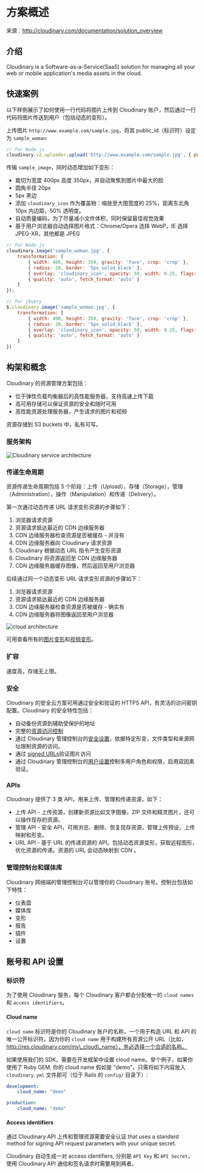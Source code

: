 # 方案概述

来源：http://cloudinary.com/documentation/solution_overview

## 介绍

Cloudinary is a Software-as-a-Service(SaaS) solution for managing all your web or mobile application's media assets in the cloud.

## 快速案例

以下样例展示了如何使用一行代码将图片上传到 Cloudinary 账户，然后通过一行代码将图片传送到用户（包括动态的变形）。

上传图片 `http://www.example.com/sample.jpg`，将其 public\_id（标识符）设定为 `sample_woman`: 

```javascript
// for Node.js
cloudinary.v2.uploader.upload('http://www.example.com/sample.jpg', { public_id: 'sample_woman' }, function(error, result){ console.log(result) });
```

传输 `sample_image`，同时动态增加如下变形：

* 裁切为宽度 400px 高度 350px，并自动聚焦到图片中最大的脸
* 圆角半径 20px
* 5px 黑边
* 添加 `cloudinary_icon` 作为覆盖物：缩放至大图宽度的 25%，距离东北角 10px 内边距，50% 透明度。
* 自动质量编码，为了尽量减小文件体积，同时保留最佳视觉效果
* 基于用户浏览器自动选择图片格式：Chrome/Opera 选择 WebP，IE 选择 JPEG-XR，其他都是 JPEG

```javascript
// for Node.js
cloudinary.image('sample_woman.jpg', {
    transformation: [
        { width: 400, height: 350, gravity: 'face', crop: 'crop' },
        { radius: 20, border: '5px_solid_black' },
        { overlay: 'cloudinary_icon', opacity: 50, width: 0.25, flags: 'relative', gravity: 'north_east', y: 10, x: 10 },
        { quality: 'auto', fetch_format: 'auto' }
    ]
});
```

```javascript
// for jQuery
$.cloudinary.image('sample_woman.jpg', {
    transformation: [
        { width: 400, height: 350, gravity: 'face', crop: 'crop' },
        { radius: 20, border: '5px_solid_black' },
        { overlay: 'cloudinary_icon', opacity: 50, width: 0.25, flags: 'relative', gravity: 'north_east', y: 10, x: 10 },
        { quality: 'auto', fetch_format: 'auto' }
    ]
})
```

## 构架和概念

Cloudinary 的资源管理方案包括：

* 位于弹性负载均衡器后的高性能服务器，支持高速上传下载
* 高可用存储可以保证资源的安全和随时可用
* 高性能资源处理服务器，产生请求的图片和视频

资源存储到 S3 buckets 中，私有可写。

### 服务架构

![Cloudinary service architecture](http://res.cloudinary.com/demo/image/upload/service_architecture.jpg)

### 传递生命周期

资源传递生命周期包括 5 个阶段：上传（Upload），存储（Storage），管理（Administration），操作（Manipulation）和传递（Delivery）。

第一次通过动态传递 URL 请求变形资源的步骤如下：

1. 浏览器请求资源
2. 资源请求抵达最近的 CDN 边缘服务器
3. CDN 边缘服务器检查资源是否被缓存 - 并没有
4. CDN 边缘服务器向 Cloudinary 请求资源
5. Cloudinary 根据动态 URL 指令产生变形资源
6. Cloudinary 将资源返回至 CDN 边缘服务器
7. CDN 边缘服务器缓存图像，然后返回至用户浏览器

后续通过同一个动态变形 URL 请求变形资源的步骤如下：

1. 浏览器请求资源
2. 资源请求抵达最近的 CDN 边缘服务器
3. CDN 边缘服务器检查资源是否被缓存 - 确实有
4. CDN 边缘服务器将图像返回至用户浏览器

![cloud architecture](http://res.cloudinary.com/demo/image/multi/c_scale,dl_1000,e_trim,w_700/CloudArch.gif)

可用查看所有的[图片变形](./image-transformations.md)和[视频变形](./video-transformations.md)。

### 扩容

速度高，存储无上限。

### 安全

Cloudinary 的安全云方案可用通过安全和验证的 HTTPS API，有灵活的访问密钥配置。Cloudinary 的安全特性包括：

* 自动备份资源到辅助受保护的地址
* 完整的[资源访问控制](./control-access-to-images.md)
* 通过 Cloudinary 管理控制台的[安全设置](https://cloudinary.com/console/settings/security)，依据特定形变，文件类型和来源网址限制资源的访问。
* 通过 [signed URLs](http://cloudinary.com/blog/on_the_fly_image_manipulations_secured_with_signed_urls)验证图片访问
* 通过 Cloudinary 管理控制台的[用户设置](http://cloudinary.com/console/settings/users)控制多用户角色和权限，启用双因素验证。

### APIs

Cloudinary 提供了 3 类 API，用来上传、管理和传递资源，如下：

* 上传 API - 上传资源，创建新资源比如文字图像，ZIP 文件和精灵图片，还可以操作现存的资源。
* 管理 API - 安全 API，可用浏览、删除、恢复现存资源，管理上传预设，上传映射和形变。
* URL API - 基于 URL 的传递资源的 API。包括动态资源变形，获取远程图形，优化资源的传递。资源的 URL 会动态映射到 CDN 。

### 管理控制台和媒体库

Cloudinary 网络端的管理控制台可以管理你的 Cloudinary 账号。控制台包括如下特性：

* 仪表盘
* 媒体库
* 变形
* 报告
* 插件
* 设置

## 账号和 API 设置

### 标识符

为了使用 Cloudinary 服务，每个 Cloudinary 客户都会分配唯一的 `cloud names` 和 `access identifiers`。

#### Cloud name

`cloud name` 标识符是你的 Cloudinary 账户的名称，一个用于构造 URL 和 API 的唯一公开标识符。因为你的 `cloud name` 用于构建所有资源公开 URL（比如，http://res.cloudinary.com/my\_cloud\_name），务必选择一个合适的名称。

如果使用我们的 SDK，需要在开发框架中设置 cloud name。举个例子，如果你使用了 Ruby GEM, 你的 cloud name 假如是 "demo"，只需将如下内容放入 `cloudinary.yml` 文件即可（位于 Rails 的 `config/` 目录下）:

```yml
development:
    cloud_name: "demo"

production:
    cloud_name: "demo"
```

#### Access identifiers

通过 Cloudinary API 上传和管理资源需要安全认证 that uses a standard method for signing API request parameters with your unique secret.

Cloudinary 自动生成一对 access identifiers, 分别是 `API Key` 和 `API Secret`，使用 Cloudinary API 通信和签名请求时需要用到两者。

